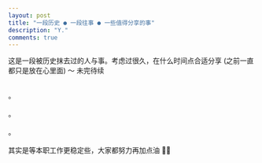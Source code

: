 ```yaml
---
layout: post
title: "一段历史 ● 一段往事 ● 一些值得分享的事"
description: "Y."
comments: true
---
```



这是一段被历史抹去过的人与事。考虑过很久，在什么时间点合适分享 (之前一直都只是放在心里面) ～ 未完待续

<br>
。
<br />
<br>
。
<br />
<br>
。
<br />

<br>
其实是等本职工作更稳定些，大家都努力再加点油 💪🙏
<br />



